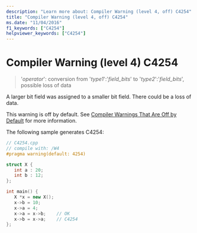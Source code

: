 ```yaml
---
description: "Learn more about: Compiler Warning (level 4, off) C4254"
title: "Compiler Warning (level 4, off) C4254"
ms.date: "11/04/2016"
f1_keywords: ["C4254"]
helpviewer_keywords: ["C4254"]
---
```

# Compiler Warning (level 4) C4254

> '*operator*': conversion from '*type1*':'*field_bits*' to '*type2*':'*field_bits*', possible loss of data

A larger bit field was assigned to a smaller bit field. There could be a loss of data.

This warning is off by default. See [Compiler Warnings That Are Off by Default](../../preprocessor/compiler-warnings-that-are-off-by-default.md) for more information.

The following sample generates C4254:

```cpp
// C4254.cpp
// compile with: /W4
#pragma warning(default: 4254)

struct X {
   int a : 20;
   int b : 12;
};

int main() {
   X *x = new X();
   x->b = 10;
   x->a = 4;
   x->a = x->b;    // OK
   x->b = x->a;    // C4254
};
```
